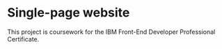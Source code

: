 #  Single-page website

This project is coursework for the IBM Front-End Developer Professional Certificate.